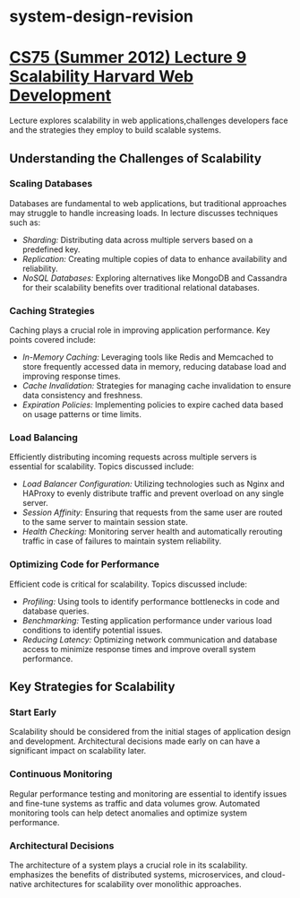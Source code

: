 # system-design-revision

# [CS75 (Summer 2012) Lecture 9 Scalability Harvard Web Development](https://youtu.be/-W9F__D3oY4?si=oE2LquIcABKw5T8L)

Lecture explores scalability in web applications,challenges developers face and the strategies they employ to build scalable systems.

## Understanding the Challenges of Scalability

### Scaling Databases
Databases are fundamental to web applications, but traditional approaches may struggle to handle increasing loads. In lecture discusses techniques such as:
- *Sharding:* Distributing data across multiple servers based on a predefined key.
- *Replication:* Creating multiple copies of data to enhance availability and reliability.
- *NoSQL Databases:* Exploring alternatives like MongoDB and Cassandra for their scalability benefits over traditional relational databases.

### Caching Strategies
Caching plays a crucial role in improving application performance. Key points covered include:
- *In-Memory Caching:* Leveraging tools like Redis and Memcached to store frequently accessed data in memory, reducing database load and improving response times.
- *Cache Invalidation:* Strategies for managing cache invalidation to ensure data consistency and freshness.
- *Expiration Policies:* Implementing policies to expire cached data based on usage patterns or time limits.

### Load Balancing
Efficiently distributing incoming requests across multiple servers is essential for scalability. Topics discussed include:
- *Load Balancer Configuration:* Utilizing technologies such as Nginx and HAProxy to evenly distribute traffic and prevent overload on any single server.
- *Session Affinity:* Ensuring that requests from the same user are routed to the same server to maintain session state.
- *Health Checking:* Monitoring server health and automatically rerouting traffic in case of failures to maintain system reliability.

### Optimizing Code for Performance
Efficient code is critical for scalability. Topics discussed include:
- *Profiling:* Using tools to identify performance bottlenecks in code and database queries.
- *Benchmarking:* Testing application performance under various load conditions to identify potential issues.
- *Reducing Latency:* Optimizing network communication and database access to minimize response times and improve overall system performance.

## Key Strategies for Scalability

### Start Early
Scalability should be considered from the initial stages of application design and development. Architectural decisions made early on can have a significant impact on scalability later.

### Continuous Monitoring
Regular performance testing and monitoring are essential to identify issues and fine-tune systems as traffic and data volumes grow. Automated monitoring tools can help detect anomalies and optimize system performance.

### Architectural Decisions
The architecture of a system plays a crucial role in its scalability. emphasizes the benefits of distributed systems, microservices, and cloud-native architectures for scalability over monolithic approaches.
